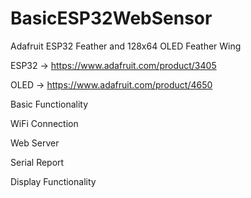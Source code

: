 # BasicESP32WebSensor
Adafruit ESP32 Feather and 128x64 OLED Feather Wing 

ESP32 -> https://www.adafruit.com/product/3405

OLED  -> https://www.adafruit.com/product/4650

Basic Functionality

  WiFi Connection

  Web Server

  Serial Report

  Display Functionality
  
